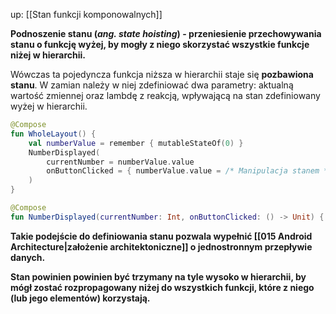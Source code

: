 up: [[Stan funkcji komponowalnych]]

**Podnoszenie stanu (_ang. state hoisting_) - przeniesienie przechowywania stanu o funkcję wyżej, by mogły z niego skorzystać wszystkie funkcje niżej w hierarchii.**

Wówczas ta pojedyncza funkcja niższa w hierarchii staje się **pozbawiona stanu**. W zamian należy w niej zdefiniować dwa parametry: aktualną wartość zmiennej oraz lambdę z reakcją, wpływającą na stan zdefiniowany wyżej w hierarchii.

```kotlin
@Compose
fun WholeLayout() {
	val numberValue = remember { mutableStateOf(0) }
	NumberDisplayed(
		currentNumber = numberValue.value
		onButtonClicked = { numberValue.value = /* Manipulacja stanem */ }
	)
}

@Compose
fun NumberDisplayed(currentNumber: Int, onButtonClicked: () -> Unit) { }
```

**Takie podejście do definiowania stanu pozwala wypełnić [[015 Android Architecture|założenie architektoniczne]] o jednostronnym przepływie danych.**

**Stan powinien powinien być trzymany na tyle wysoko w hierarchii, by mógł zostać rozpropagowany niżej do wszystkich funkcji, które z niego (lub jego elementów) korzystają.**